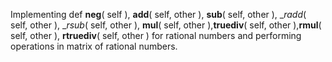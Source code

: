 Implementing  def __neg__( self ),  __add__( self, other ),  __sub__( self, other ), 
__radd_( self, other ), __rsub_( self, other ), __mul__( self, other ),__truediv__( self, other ),__rmul__( self, other ),
__rtruediv__( self, other ) for rational numbers and performing operations in matrix of rational numbers.
